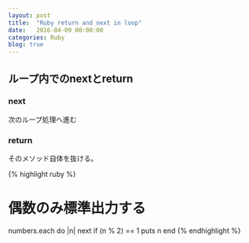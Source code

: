 ```yaml
---
layout: post
title:  "Ruby return and next in loop"
date:   2016-04-09 00:00:00
categories: Ruby
blog: true
---
```


## ループ内でのnextとreturn

### next
次のループ処理へ進む

### return
そのメソッド自体を抜ける。

{% highlight ruby %}
# 偶数のみ標準出力する
numbers.each do |n|
  next if (n % 2) == 1
  puts n
end
{% endhighlight %}
